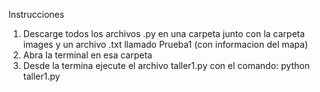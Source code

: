 Instrucciones

1. Descarge todos los archivos .py en una carpeta junto con la carpeta images y un archivo .txt llamado Prueba1 (con informacion del mapa)
2. Abra la terminal en esa carpeta
3. Desde la termina ejecute el archivo taller1.py con el comando: python taller1.py
